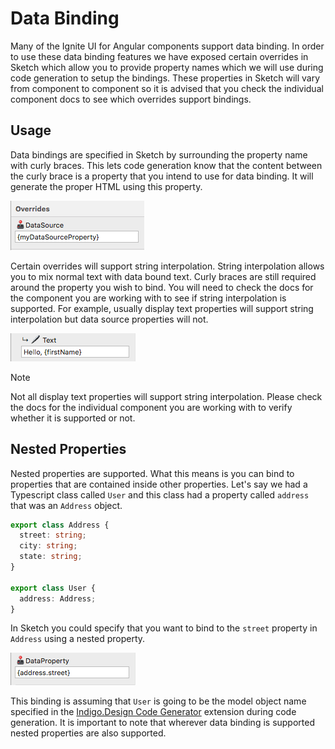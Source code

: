 # Data Binding

Many of the Ignite UI for Angular components support data binding. In order to use these data binding features we have exposed certain overrides in Sketch which allow you to provide property names which we will use during code generation to setup the bindings. These properties in Sketch will vary from component to component so it is advised that you check the individual component docs to see which overrides support bindings.

## Usage

Data bindings are specified in Sketch by surrounding the property name with curly braces. This lets code generation know that the content between the curly brace is a property that you intend to use for data binding. It will generate the proper HTML using this property.

<img src="../images/binding.png"/>

Certain overrides will support string interpolation. String interpolation allows you to mix normal text with data bound text. Curly braces are still required around the property you wish to bind. You will need to check the docs for the component you are working with to see if string interpolation is supported. For example, usually display text properties will support string interpolation but data source properties will not.

<img src="../images/interpolation.png"/>

> [!NOTE]
> Not all display text properties will support string interpolation. Please check the docs for the individual component you are working with to verify whether it is supported or not.

## Nested Properties

Nested properties are supported. What this means is you can bind to properties that are contained inside other properties. Let's say we had a Typescript class called `User` and this class had a property called `address` that was an `Address` object.

```typescript
export class Address {
  street: string;
  city: string;
  state: string;
}

export class User {
  address: Address;
}
```

In Sketch you could specify that you want to bind to the `street` property in `Address` using a nested property.

<img src="../images/nested.png"/>

This binding is assuming that `User` is going to be the model object name specified in the [Indigo.Design Code Generator](TODO) extension during code generation. It is important to note that wherever data binding is supported nested properties are also supported.
